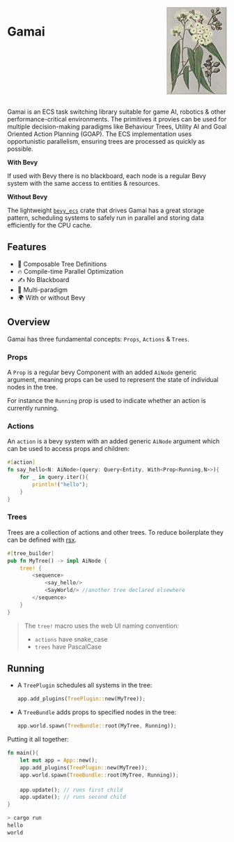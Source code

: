 <div style="display:flex; justify-content:space-between">
<h1>Gamai</h1>
<img src="images/spotted-gum.jpg" height=200px>
</div>
<br/>

Gamai is an ECS task switching library suitable for game AI, robotics & other performance-critical environments. The primitives it provies can be used for multiple decision-making paradigms like Behaviour Trees, Utility AI and Goal Oriented Action Planning (GOAP). The ECS implementation uses opportunistic parallelism, ensuring trees are processed as quickly as possible.

**With Bevy**

If used with Bevy there is no blackboard, each node is a regular Bevy system with the same access to entities & resources.

**Without Bevy**

The lightweight [`bevy_ecs`][1] crate that drives Gamai has a great storage pattern, scheduling systems to safely run in parallel and storing data efficiently for the CPU cache.

## Features

- 🌴 Composable Tree Definitions
- 🔥 Compile-time Parallel Optimization
- ✍️ No Blackboard
- 🌈 Multi-paradigm
- 🌍 With or without Bevy


## Overview

Gamai has three fundamental concepts: `Props`, `Actions` & `Trees`.

### Props

A `Prop` is a regular bevy Component with an added `AiNode` generic argument, meaning props can be used to represent the state of individual nodes in the tree.

For instance the `Running` prop is used to indicate whether an action is currently running.

### Actions

An `action` is a bevy system with an added generic `AiNode` argument which can be used to access props and children:
```rs
#[action]
fn say_hello<N: AiNode>(query: Query<Entity, With<Prop<Running,N>>){
	for _ in query.iter(){
		println!("hello");
	}
}
```

### Trees

Trees are a collection of actions and other trees. To reduce boilerplate they can be defined with [rsx](https://crates.io/crates/rstml).
```rs
#[tree_builder]
pub fn MyTree() -> impl AiNode {
	tree! {
		<sequence>
			<say_hello/>
			<SayWorld/> //another tree declared elsewhere
		</sequence>
	}
}
```

> The `tree!` macro uses the web UI naming convention:
> - `actions` have snake_case
> - `trees` have PascalCase

## Running

- A `TreePlugin` schedules all systems in the tree:  
	```rust
	app.add_plugins(TreePlugin::new(MyTree));
	```
- A `TreeBundle` adds props to specified nodes in the tree:
	```rust
	app.world.spawn(TreeBundle::root(MyTree, Running));
	```

Putting it all together:

```rs
fn main(){
	let mut app = App::new();	
	app.add_plugins(TreePlugin::new(MyTree));
	app.world.spawn(TreeBundle::root(MyTree, Running));

	app.update(); // runs first child
	app.update(); // runs second child
}
```
```sh
> cargo run
hello
world
```
<!-- > This example uses `bevy`, see [no_bevy](./no_bevy) for more examples. -->

[1]: https://crates.io/crates/bevy_ecs
